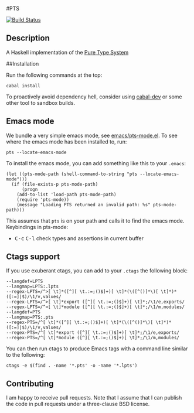 #PTS

[![Build Status](https://travis-ci.org/Toxaris/pts.svg?branch=master)](https://travis-ci.org/Toxaris/pts)

## Description

A Haskell implementation of the [Pure Type
System](http://ncatlab.org/nlab/show/pure+type+system)

##Installation

Run the following commands at the top:

```
cabal install
```

To proactively avoid dependency hell, consider using
[cabal-dev](https://github.com/creswick/cabal-dev) or some other
tool to sandbox builds.

## Emacs mode

We bundle a very simple emacs mode, see
[emacs/pts-mode.el](emacs/pts-mode.el). To see where the emacs
mode has been installed to, run:

```
pts --locate-emacs-mode
```

To install the emacs mode, you can add something like this to
your `.emacs`:

```
(let ((pts-mode-path (shell-command-to-string "pts --locate-emacs-mode")))
  (if (file-exists-p pts-mode-path)
      (progn
	(add-to-list 'load-path pts-mode-path)
	(require 'pts-mode))
    (message "Loading PTS returned an invalid path: %s" pts-mode-path)))
```

This assumes that `pts` is on your path and calls it to find the
emacs mode. Keybindings in pts-mode:

 - <kbd>C-c</kbd> <kbd>C-l</kbd> check types and assertions in current buffer

## Ctags support

If you use exuberant ctags, you can add to your `.ctags` the following block:

```
--langdef=LPTS
--langmap=LPTS:.lpts
--regex-LPTS=/^>[ \t]*([^][ \t.:=;()$]+)[ \t]*(\([^()]*\)[ \t]*)*([:=]|$)/\1/v,values/
--regex-LPTS=/^>[ \t]*export ([^][ \t.:=;()$]+)[ \t]*;/\1/e,exports/
--regex-LPTS=/^>[ \t]*module ([^][ \t.:=;()$]+)[ \t]*;/\1/m,modules/
--langdef=PTS
--langmap=PTS:.pts
--regex-PTS=/^[ \t]*([^][ \t.:=;()$]+)[ \t]*(\([^()]*\)[ \t]*)*([:=]|$)/\1/v,values/
--regex-PTS=/^[ \t]*export ([^][ \t.:=;()$]+)[ \t]*;/\1/e,exports/
--regex-PTS=/^[ \t]*module ([^][ \t.:=;()$]+)[ \t]*;/\1/m,modules/
```

You can then run ctags to produce Emacs tags with a command line similar to the
following:

```
ctags -e $(find . -name '*.pts' -o -name '*.lpts')
```

## Contributing

I am happy to receive pull requests. Note that I assume that I
can publish the code in pull requests under a three-clause BSD
license.
